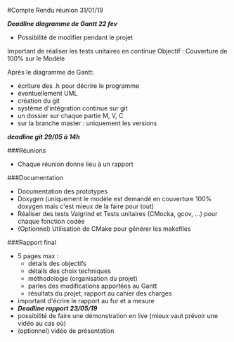 #Compte Rendu réunion 31/01/19

***Deadline diagramme de Gantt 22 fev***
* Possibilité de modifier pendant le projet

Important de réaliser les tests unitaires en continue
Objectif : Couverture de 100% sur le Modèle

Après le diagramme de Gantt:
* écriture des .h pour décrire le programme
* éventuellement UML
* création du git
* système d'intégration continue sur git
* un dossier sur chaque partie M, V, C
* sur la branche master : uniquement les versions

***deadline git 29/05 à 14h***

###Réunions
* Chaque réunion donne lieu à un rapport

###Documentation
* Documentation des prototypes
* Doxygen (uniquement le modèle est demandé en couverture 100% doxygen mais c'est mieux de la faire pour tout)
* Réaliser des tests Valgrind et Tests unitaires (CMocka, gcov, ...) pour chaque fonction codée
* (Optionnel) Utilisation de CMake pour générer les makefiles

###Rapport final
* 5 pages max :
    - détails des objectifs
    - détails des choix techniques
    - méthodologie (organisation du projet)
    - parles des modifications apportées au Gantt
    - résultats du projet, rapport au cahier des charges
* important d'écrire le rapport au fur et a mesure
* ***Deadline rapport 23/05/19***
* possibilité de faire une démonstration en live (mieux vaut prévoir une vidéo au cas où)
* (optionnel) vidéo de présentation

